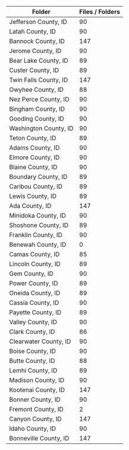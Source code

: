 | Folder                |   Files / Folders |
|-----------------------|-------------------|
| Jefferson County, ID  |                90 |
| Latah County, ID      |                90 |
| Bannock County, ID    |               147 |
| Jerome County, ID     |                90 |
| Bear Lake County, ID  |                89 |
| Custer County, ID     |                89 |
| Twin Falls County, ID |               147 |
| Owyhee County, ID     |                88 |
| Nez Perce County, ID  |                90 |
| Bingham County, ID    |                90 |
| Gooding County, ID    |                90 |
| Washington County, ID |                90 |
| Teton County, ID      |                89 |
| Adams County, ID      |                90 |
| Elmore County, ID     |                90 |
| Blaine County, ID     |                90 |
| Boundary County, ID   |                89 |
| Caribou County, ID    |                89 |
| Lewis County, ID      |                89 |
| Ada County, ID        |               147 |
| Minidoka County, ID   |                90 |
| Shoshone County, ID   |                89 |
| Franklin County, ID   |                90 |
| Benewah County, ID    |                 0 |
| Camas County, ID      |                85 |
| Lincoln County, ID    |                89 |
| Gem County, ID        |                90 |
| Power County, ID      |                89 |
| Oneida County, ID     |                89 |
| Cassia County, ID     |                90 |
| Payette County, ID    |                89 |
| Valley County, ID     |                90 |
| Clark County, ID      |                86 |
| Clearwater County, ID |                90 |
| Boise County, ID      |                90 |
| Butte County, ID      |                88 |
| Lemhi County, ID      |                89 |
| Madison County, ID    |                90 |
| Kootenai County, ID   |               147 |
| Bonner County, ID     |                90 |
| Fremont County, ID    |                 2 |
| Canyon County, ID     |               147 |
| Idaho County, ID      |                90 |
| Bonneville County, ID |               147 |